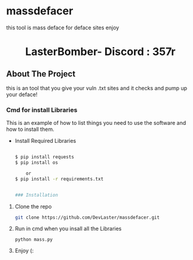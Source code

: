 # massdefacer
this tool is mass deface  for deface sites enjoy


 <h1 align="center">LasterBomber- Discord : 357r</h1>


<!-- ABOUT THE PROJECT -->
## About The Project

this is an tool that you give your vuln .txt sites and it checks and pump up your deface!



<!--Getting started -->

 ### Cmd for install Libraries

 This is an example of how to list things you need to use the software and how to install them.
* Install Required Libraries
  ```sh
  
  $ pip install requests
  $ pip install os

      or
  $ pip install -r requirements.txt


  ### Installation

1. Clone the repo
   ```sh
   git clone https://github.com/DevLaster/massdefacer.git
   
2. Run in cmd when you insall all the Libraries
   ```
   python mass.py

3. Enjoy (:

